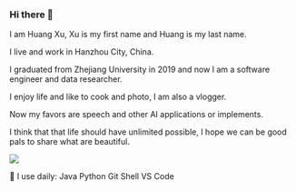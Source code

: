 ### Hi there 👋

I am Huang Xu, Xu is my first name and Huang is my last name. 

I live and work in Hanzhou City, China.

I graduated from Zhejiang University in 2019 and now I am a software engineer and data researcher.

I enjoy life and like to cook and photo, I am also a vlogger.

Now my favors are speech and other AI applications or implements.

I think that that life should have unlimited possible, I hope we can be good pals to share what are beautiful. 


![](https://github-readme-stats.vercel.app/api?username=harrysimply)


<!-- **harrysimply/harrysimply** is a ✨ _special_ ✨ repository because its `README.md` (this file) appears on your GitHub profile. -->

🚀 I use daily: Java Python Git Shell VS Code





